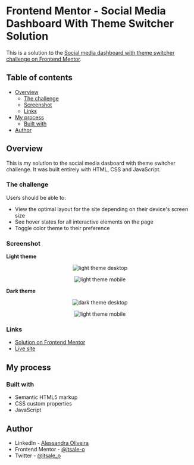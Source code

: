 # Frontend Mentor - Social Media Dashboard With Theme Switcher Solution

This is a solution to the [Social media dashboard with theme switcher challenge on Frontend Mentor](https://www.frontendmentor.io/challenges/social-media-dashboard-with-theme-switcher-6oY8ozp_H).

## Table of contents

- [Overview](#overview)
  - [The challenge](#the-challenge)
  - [Screenshot](#screenshot)
  - [Links](#links)
- [My process](#my-process)
  - [Built with](#built-with)
- [Author](#author)

## Overview

This is my solution to the social media dasboard with theme switcher challenge. It was built entirely with HTML, CSS and JavaScript.

### The challenge

Users should be able to:

- View the optimal layout for the site depending on their device's screen size
- See hover states for all interactive elements on the page
- Toggle color theme to their preference

### Screenshot

**Light theme**

<div align="center">

![light theme desktop](./images/solution-desktop-light.png)

</div>

<div align="center">

![light theme mobile](./images/solution-mobile-light.png)

</div>

**Dark theme**

<div align="center">

![dark theme desktop](./images/solution-desktop-dark.png)

</div>

<div align="center">

![light theme mobile](./images/solution-mobile-dark.png)

</div>

### Links

- [Solution on Frontend Mentor](https://your-solution-url.com)
- [Live site](https://your-live-site-url.com)

## My process

### Built with

- Semantic HTML5 markup
- CSS custom properties
- JavaScript

## Author

- LinkedIn - [Alessandra Oliveira](https://www.linkedin.com/in/alessandra-santos-oliveira)
- Frontend Mentor - [@itsale-o](https://www.frontendmentor.io/profile/itsale-o)
- Twitter - [@itsale_o](https://www.twitter.com/itsale_o)
